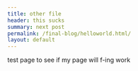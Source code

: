 ```yaml
---
title: other file
header: this sucks
summary: next post
permalink: /final-blog/helloworld.html/
layout: default
---
```


test page to see if my page will f-ing work
